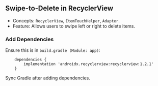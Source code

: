 ## Swipe-to-Delete in RecyclerView

* Concepts: ```RecyclerView```, ```ItemTouchHelper```, ```Adapter```.
* Feature: Allows users to swipe left or right to delete items.

### Add Dependencies

Ensure this is in ```build.gradle (Module: app)```:

```
    dependencies {
        implementation 'androidx.recyclerview:recyclerview:1.2.1'
    }
```

Sync Gradle after adding dependencies.


